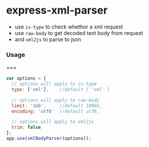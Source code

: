 # express-xml-parser

- use `is-type` to check whethor a xml request
- use `raw-body` to get decoded text body from request
- and `xml2js` to parse to json

### Usage
===
```javascript
var options = {
  // options will apply to is-type
  type: ['xml'],    //default [ 'xml' ]

  // options will apply to raw-body
  limit: '1mb',     //default 100kb,
  encoding: 'utf8'  //default utf8,

  // options will apply to xml2js
  trim: false
};
app.use(xmlBodyParser(options));
```
